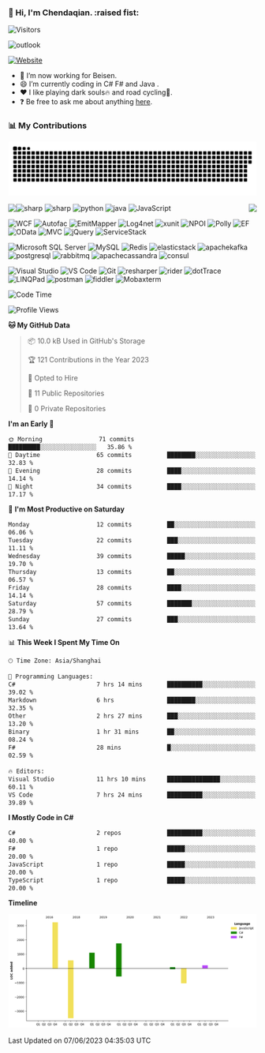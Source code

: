 ### :frog: Hi, I'm Chendaqian. :raised fist:

![Visitors](https://visitor-badge.laobi.icu/badge?page_id=Chendaqian.Chendaqian)


![outlook](https://img.shields.io/badge/-.Email-%237A0099?style=flat-square&logo=microsoftoutlook&logoColor=%23ffffff)

[![Website](https://img.shields.io/website?color=0ab9e6&style=flat-square&label=Website&up_message=CNBlogs&down_message=CNBlogs&url=https%3A%2F%2Fcnblogs.com/Chendaqian)](https://cnblogs.com/Chendaqian)

- :telescope: I’m now working for Beisen.
- :smile: I’m currently coding in C# F# and Java . 
- :heart: I like playing dark souls:fire: and road cycling:bicyclist:.
- :question: Be free to ask me about anything [here](https://github.com/ChenDaqian/ChenDaqian/issues).

### :bar_chart: My Contributions
![](https://raw.githubusercontent.com/ChenDaqian/ChenDaqian/main/assets/github-contribution-grid-snake.svg)

<img align="left" src="https://github-readme-stats.vercel.app/api?username=ChenDaqian&show_icons=true&hide_border=true">
<img align="right" src="https://github-readme-stats.vercel.app/api/top-langs/?username=ChenDaqian&hide_border=true">



<!-- ### :wrench: 𝗠𝘆 𝗧𝗲𝗰𝗸 𝗦𝘁𝗮𝗰𝗸 -->

![sharp](https://img.shields.io/badge/-.NET%20Framework%20/%20Core-%237A0099?style=flat-square&logo=dotnet&logoColor=%23ffffff)
![sharp](https://img.shields.io/badge/-C/FSharp-%237A0099?style=flat-square&logo=sharp&logoColor=%23ffffff)
![python](https://img.shields.io/badge/-Python-%23EEEE00?style=flat-square&logo=python&logoColor=%2300BBFF)
![java](https://img.shields.io/badge/-Java-%23B41717?style=flat-square&logo=joplin&logoColor=%2300BBFF)
![JavaScript](https://img.shields.io/badge/-JavaScript-%23EEEE00?style=flat-square&logo=javascript&logoColor=00BBFF&color=%23FFCE5A)

![WCF](https://img.shields.io/badge/-WCF-%23C10066?style=flat-square&logo=wantedly&logoColor=%23ffffff)
![Autofac](https://img.shields.io/badge/-Autofac-%23008866?style=flat-square&logo=airbnb&logoColor=%23ffffff)
![EmitMapper](https://img.shields.io/badge/-EmitMapper-%23C10066?style=flat-square&logo=mendeley&logoColor=%23ffffff)
![Log4net](https://img.shields.io/badge/-Log4net-%23008866?style=flat-square&logo=lospec&logoColor=%23ffffff)
![xunit](https://img.shields.io/badge/-XUnit-%23C10066?style=flat-square&logo=expertsexchange&logoColor=%23ffffff)
![NPOI](https://img.shields.io/badge/-NPOI-%23008866?style=flat-square&logo=neovim&logoColor=%23ffffff)
![Polly](https://img.shields.io/badge/-Polly-%23C10066?style=flat-square&logo=pointy&logoColor=%23ffffff)
![EF](https://img.shields.io/badge/-EntityFramework-%23008866?style=flat-square&logo=e&logoColor=%23ffffff)
![OData](https://img.shields.io/badge/-OData-%23C10066?style=flat-square&logo=opera&logoColor=%23ffffff)
![MVC](https://img.shields.io/badge/-MVC%20&%20WebApi-%23008866?style=flat-square&logo=monzo&logoColor=%23ffffff)
![jQuery](https://img.shields.io/badge/-jQuery-%23C10066?style=flat-square&logo=jquery&logoColor=%23ffffff)
![ServiceStack](https://img.shields.io/badge/-ServiceStack-%23008866?style=flat-square&logo=skypack&logoColor=%23ffffff)

![Microsoft SQL Server](https://img.shields.io/badge/-MicrosoftSqlServer-%23888800?style=flat-square&logo=microsoftsqlserver&logoColor=ffffff)
![MySQL](https://img.shields.io/badge/-MySQL-%23007ACC?style=flat-square&logo=mysql&logoColor=ffffff)
![Redis](https://img.shields.io/badge/-Redis-%23F05032?style=flat-square&logo=redis&logoColor=%23ffffff)
![elasticstack](https://img.shields.io/badge/-ElasticStack-%2300DDAA?style=flat-square&logo=elasticstack&logoColor=%23ffffff)
![apachekafka](https://img.shields.io/badge/-Kafka-%23ED2B88?style=flat-square&logo=apachekafka&logoColor=%23ffffff)
![postgresql](https://img.shields.io/badge/-PostgreSql-%23007ACC?style=flat-square&logo=postgresql&logoColor=ffffff)
![rabbitmq](https://img.shields.io/badge/-Rabbitmq-%23FF8800?style=flat-square&logo=rabbitmq&logoColor=%23ffffff)
![apachecassandra](https://img.shields.io/badge/-Cassandra-%23008888?style=flat-square&logo=Apachecassandra&logoColor=%23ffffff)
![consul](https://img.shields.io/badge/-Consul-%23C10066?style=flat-square&logo=consul&logoColor=%23ffffff)

![Visual Studio](https://img.shields.io/badge/-VisualStudio-%237A0099?style=flat-square&logo=visualstudio)
![VS Code](https://img.shields.io/badge/-VSCode-%23007ACC?style=flat-square&logo=visual-studio-code)
![Git](https://img.shields.io/badge/-Git-%23F05032?style=flat-square&logo=git&logoColor=%23ffffff)
![resharper](https://img.shields.io/badge/-ReSharper-%23C10066?style=flat-square&logo=resharper&logoColor=%23ffffff)
![rider](https://img.shields.io/badge/-Rider-%23C10066?style=flat-square&logo=rider&logoColor=%23ffffff)
![dotTrace](https://img.shields.io/badge/-dotTrace-%23C10066?style=flat-square&logo=d&logoColor=%23ffffff)
![LINQPad](https://img.shields.io/badge/-LINQPad-%23C10066?style=flat-square&logo=liberapay&logoColor=%23ffffff)
![postman](https://img.shields.io/badge/-Postman-%23F05032?style=flat-square&logo=postman&logoColor=%23ffffff)
![fiddler](https://img.shields.io/badge/-Fiddler-%23008866?style=flat-square&logo=electronfiddle&logoColor=%23ffffff)
![Mobaxterm](https://img.shields.io/badge/-Mobaxterm-%235391FE?style=flat-square&logo=powershell&logoColor=%23ffffff)

<!--START_SECTION:waka-->
![Code Time](http://img.shields.io/badge/Code%20Time-3%2C549%20hrs%2051%20mins-blue)

![Profile Views](http://img.shields.io/badge/Profile%20Views-0-blue)

**🐱 My GitHub Data** 

> 📦 10.0 kB Used in GitHub's Storage 
 > 
> 🏆 121 Contributions in the Year 2023
 > 
> 💼 Opted to Hire
 > 
> 📜 11 Public Repositories 
 > 
> 🔑 0 Private Repositories 
 > 
**I'm an Early 🐤** 

```text
🌞 Morning                71 commits          █████████░░░░░░░░░░░░░░░░   35.86 % 
🌆 Daytime                65 commits          ████████░░░░░░░░░░░░░░░░░   32.83 % 
🌃 Evening                28 commits          ████░░░░░░░░░░░░░░░░░░░░░   14.14 % 
🌙 Night                  34 commits          ████░░░░░░░░░░░░░░░░░░░░░   17.17 % 
```
📅 **I'm Most Productive on Saturday** 

```text
Monday                   12 commits          ██░░░░░░░░░░░░░░░░░░░░░░░   06.06 % 
Tuesday                  22 commits          ███░░░░░░░░░░░░░░░░░░░░░░   11.11 % 
Wednesday                39 commits          █████░░░░░░░░░░░░░░░░░░░░   19.70 % 
Thursday                 13 commits          ██░░░░░░░░░░░░░░░░░░░░░░░   06.57 % 
Friday                   28 commits          ████░░░░░░░░░░░░░░░░░░░░░   14.14 % 
Saturday                 57 commits          ███████░░░░░░░░░░░░░░░░░░   28.79 % 
Sunday                   27 commits          ███░░░░░░░░░░░░░░░░░░░░░░   13.64 % 
```


📊 **This Week I Spent My Time On** 

```text
🕑︎ Time Zone: Asia/Shanghai

💬 Programming Languages: 
C#                       7 hrs 14 mins       ██████████░░░░░░░░░░░░░░░   39.02 % 
Markdown                 6 hrs               ████████░░░░░░░░░░░░░░░░░   32.35 % 
Other                    2 hrs 27 mins       ███░░░░░░░░░░░░░░░░░░░░░░   13.20 % 
Binary                   1 hr 31 mins        ██░░░░░░░░░░░░░░░░░░░░░░░   08.24 % 
F#                       28 mins             █░░░░░░░░░░░░░░░░░░░░░░░░   02.59 % 

🔥 Editors: 
Visual Studio            11 hrs 10 mins      ███████████████░░░░░░░░░░   60.11 % 
VS Code                  7 hrs 24 mins       ██████████░░░░░░░░░░░░░░░   39.89 % 
```

**I Mostly Code in C#** 

```text
C#                       2 repos             ██████████░░░░░░░░░░░░░░░   40.00 % 
F#                       1 repo              █████░░░░░░░░░░░░░░░░░░░░   20.00 % 
JavaScript               1 repo              █████░░░░░░░░░░░░░░░░░░░░   20.00 % 
TypeScript               1 repo              █████░░░░░░░░░░░░░░░░░░░░   20.00 % 
```



**Timeline**

![Lines of Code chart](https://raw.githubusercontent.com/ChenDaqian/ChenDaqian/main/assets/bar_graph.png)


 Last Updated on 07/06/2023 04:35:03 UTC
<!--END_SECTION:waka-->
